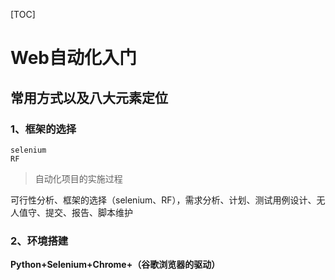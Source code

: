 [TOC]

# Web自动化入门
## 常用方式以及八大元素定位

### 1、框架的选择
    selenium
    RF
> 自动化项目的实施过程

可行性分析、框架的选择（selenium、RF），需求分析、计划、测试用例设计、无人值守、提交、报告、脚本维护

### 2、环境搭建
**Python+Selenium+Chrome+（谷歌浏览器的驱动）**

### 